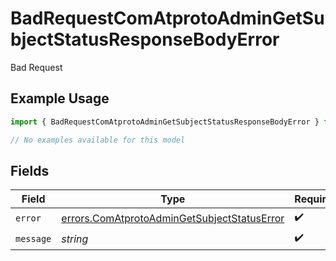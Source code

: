 # BadRequestComAtprotoAdminGetSubjectStatusResponseBodyError

Bad Request

## Example Usage

```typescript
import { BadRequestComAtprotoAdminGetSubjectStatusResponseBodyError } from "@speakeasy-sdks/bluesky/models/errors";

// No examples available for this model
```

## Fields

| Field                                                                                                      | Type                                                                                                       | Required                                                                                                   | Description                                                                                                |
| ---------------------------------------------------------------------------------------------------------- | ---------------------------------------------------------------------------------------------------------- | ---------------------------------------------------------------------------------------------------------- | ---------------------------------------------------------------------------------------------------------- |
| `error`                                                                                                    | [errors.ComAtprotoAdminGetSubjectStatusError](../../models/errors/comatprotoadmingetsubjectstatuserror.md) | :heavy_check_mark:                                                                                         | N/A                                                                                                        |
| `message`                                                                                                  | *string*                                                                                                   | :heavy_check_mark:                                                                                         | N/A                                                                                                        |